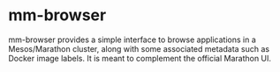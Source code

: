 # mm-browser

mm-browser provides a simple interface to browse applications in a Mesos/Marathon cluster, along with some associated metadata such as 
Docker image labels. It is meant to complement the official Marathon UI.
